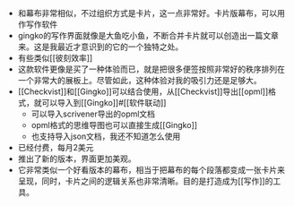 - 和幕布非常相似，不过组织方式是卡片，这一点非常好。卡片版幕布，可以用作写作软件
- gingko的写作界面就像是大鱼吃小鱼，不断合并卡片就可以创造出一篇文章来。这是我最近才意识到的它的一个独特之处。
- 有些类似[[彼刻效率]]
- 这款软件更像是买了一种体验而已，就是把很多便签按照非常好的秩序排列在一个非常大的展板上。尽管如此，这种体验对我的吸引力还是足够大。
- [[Checkvist]]和[[Gingko]]可以结合使用，从[[Checkvist]]导出[[opml]]格式，就可以导入到[[Gingko]]#[[软件联动]]
    - 可以导入scrivener导出的opml文档
    - opml格式的思维导图也可以直接生成[[Gingko]]
    - 也支持导入json文档，我还不知道怎么使用
- 已经付费，每月2美元
- 推出了新的版本，界面更加美观。
- 它非常类似一个好看版本的幕布，相当于把幕布的每个段落都变成一张卡片来呈现，同时，卡片之间的逻辑关系也非常清晰。目的是打造成为[[写作]]的工具。
